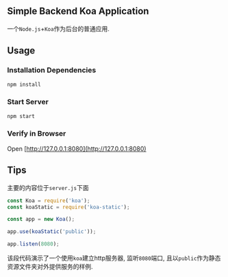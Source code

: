 ## Simple Backend Koa Application

一个`Node.js`+`Koa`作为后台的普通应用.

## Usage

### Installation Dependencies
```bash
npm install
```

### Start Server
```bash
npm start
```

### Verify in Browser

Open [http://127.0.0.1:8080](http://127.0.0.1:8080)

## Tips

主要的内容位于`server.js`下面


```javascript
const Koa = require('koa');
const koaStatic = require('koa-static');

const app = new Koa();

app.use(koaStatic('public'));

app.listen(8080);
```

该段代码演示了一个使用`koa`建立http服务器, 监听`8080`端口, 且以`public`作为静态资源文件夹对外提供服务的样例.
